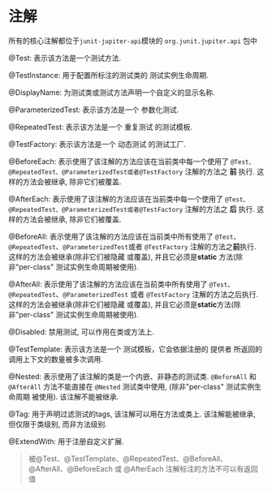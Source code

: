 # 注解
所有的核心注解都位于```junit-jupiter-api```模块的 ```org.junit.jupiter.api``` 包中

@Test: 表示该方法是一个测试方法.

@TestInstance: 用于配置所标注的测试类的 测试实例生命周期.

@DisplayName: 为测试类或测试方法声明一个自定义的显示名称.

@ParameterizedTest: 表示该方法是一个 参数化测试.

@RepeatedTest: 表示该方法是一个 重复测试 的测试模板.

@TestFactory: 表示该方法是一个 动态测试 的测试工厂.

@BeforeEach: 表示使用了该注解的方法应该在当前类中每一个使用了 ```@Test、@RepeatedTest、@ParameterizedTest或者@TestFactory``` 注解的方法之 **前** 执行.  这样的方法会被继承, 除非它们被覆盖.

@AfterEach:  表示使用了该注解的方法应该在当前类中每一个使用了 ```@Test、@RepeatedTest、@ParameterizedTest或者@TestFactory``` 注解的方法之 **后** 执行. 这样的方法会被继承, 除非它们被覆盖.

@BeforeAll:  表示使用了该注解的方法应该在当前类中所有使用了 ```@Test```、```@RepeatedTest```、```@ParameterizedTest```或者 ```@TestFactory``` 注解的方法之**前**执行. 这样的方法会被继承(除非它们被隐藏 或覆盖), 并且它必须是**static** 方法(除非"per-class" 测试实例生命周期被使用).

@AfterAll:   表示使用了该注解的方法应该在当前类中所有使用了 ```@Test```、```@RepeatedTest```、```@ParameterizedTest``` 或者 ```@TestFactory``` 注解的方法之后执行. 这样的方法会被继承(除非它们被隐藏 或覆盖), 并且它必须是**static**方法(除非"per-class" 测试实例生命周期被使用).

@Disabled: 禁用测试, 可以作用在类或方法上.

@TestTemplate: 表示该方法是一个 测试模板，它会依据注册的 提供者 所返回的调用上下文的数量被多次调用.

@Nested: 表示使用了该注解的类是一个内嵌、非静态的测试类.  ```@BeforeAll``` 和 ```@AfterAll``` 方法不能直接在 ```@Nested``` 测试类中使用, (除非"per-class" 测试实例生命周期 被使用). 该注解不能被继承.

@Tag: 用于声明过滤测试的tags, 该注解可以用在方法或类上. 该注解能被继承, 但仅限于类级别, 而非方法级别.

@ExtendWith: 用于注册自定义扩展.

> 被@Test、@TestTemplate、@RepeatedTest、@BeforeAll、@AfterAll、@BeforeEach 或 @AfterEach 注解标注的方法不可以有返回值